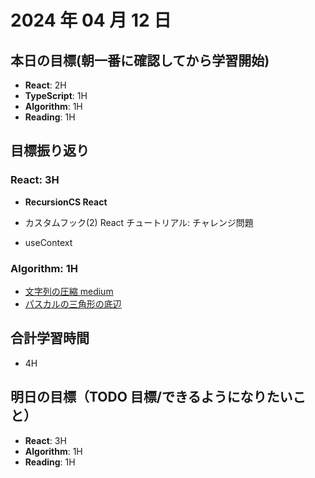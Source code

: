 # 2024 年 04 月 12 日

## 本日の目標(朝一番に確認してから学習開始)

-   **React**: 2H
-   **TypeScript**: 1H
-   **Algorithm**: 1H
-   **Reading**: 1H

## 目標振り返り

### React: 3H

-   **RecursionCS React**

-   カスタムフック(2)
    React チュートリアル: チャレンジ問題
-   useContext

### Algorithm: 1H

-   [文字列の圧縮 medium](https://recursionist.io/dashboard/problems/submissions/792384)
-   [パスカルの三角形の底辺](https://recursionist.io/dashboard/problems/submissions/792392)

## 合計学習時間

-   4H

## 明日の目標（TODO 目標/できるようになりたいこと）

-   **React**: 3H
-   **Algorithm**: 1H
-   **Reading**: 1H
